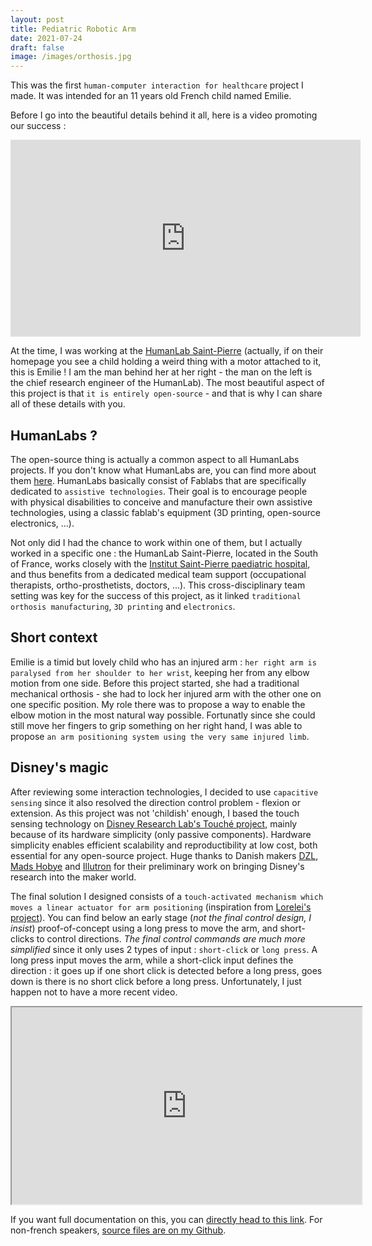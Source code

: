 ```yaml
---
layout: post
title: Pediatric Robotic Arm
date: 2021-07-24
draft: false
image: /images/orthosis.jpg
---
```


This was the first `human-computer interaction for healthcare` project I made.
It was intended for an 11 years old French child named Emilie.

Before I go into the beautiful details behind it all, here is a video promoting our success :

<iframe width="560" height="315" src="https://www.youtube.com/embed/PhL7JxOnTew" title="YouTube video player" frameborder="0" allow="accelerometer; autoplay; clipboard-write; encrypted-media; gyroscope; picture-in-picture" allowfullscreen></iframe>

At the time, I was working at the [HumanLab Saint-Pierre](https://www.humanlabsaintpierre.org/)
(actually, if on their homepage you see a child holding a weird thing with a motor attached to it, this is Emilie !
I am the man behind her at her right - the man on the left is the chief research engineer of the HumanLab).
The most beautiful aspect of this project is that `it is entirely open-source` - and that is why I can share all of these details with you.


## HumanLabs ?
The open-source thing is actually a common aspect to all HumanLabs projects. If you don't know what HumanLabs are, you can find more about them [here](https://myhumankit.org/en/home/).
HumanLabs basically consist of Fablabs that are specifically dedicated to `assistive technologies`.
Their goal is to encourage people with physical disabilities to conceive and manufacture their own assistive technologies, using a classic fablab's equipment (3D printing, open-source electronics, ...).

Not only did I had the chance to work within one of them, but I actually worked in a specific one :
the HumanLab Saint-Pierre, located in the South of France, works closely with the [Institut Saint-Pierre paediatric hospital](https://www.institut-st-pierre.com/), and thus benefits from a dedicated medical team support (occupational therapists, ortho-prosthetists, doctors, ...).
This cross-disciplinary team setting was key for the success of this project, as it linked `traditional orthosis manufacturing`, `3D printing` and `electronics`.

## Short context
Emilie is a timid but lovely child who has an injured arm : `her right arm is paralysed from her shoulder to her wrist`, keeping her from any elbow motion from one side.
Before this project started, she had a traditional mechanical orthosis - she had to lock her injured arm with the other one on one specific position.
My role there was to propose a way to enable the elbow motion in the most natural way possible.
Fortunatly since she could still move her fingers to grip something on her right hand, I was able to propose `an arm positioning system using the very same injured limb`.


## Disney's magic
After reviewing some interaction technologies, I decided to use `capacitive sensing` since it also resolved the direction control problem - flexion or extension.
As this project was not 'childish' enough, I based the touch sensing technology on [Disney Research Lab's Touché project](https://la.disneyresearch.com/publication/touche-enhancing-touch-interaction-on-humans-screens-liquids-and-everyday-objects/),
mainly because of its hardware simplicity (only passive components). Hardware simplicity enables efficient scalability and reproductibility at low cost, both essential for any open-source project.
Huge thanks to Danish makers [DZL](http://blog.dzl.dk/), [Mads Hobye](http://www.hobye.dk/) and [Illutron](http://illutron.dk/) for their preliminary work on bringing Disney's research into the maker world.

The final solution I designed consists of a `touch-activated mechanism which moves a linear actuator for arm positioning` (inspiration from [Lorelei's project](https://sites.google.com/site/ourkidscandoanything/)). You can find below an early stage (*not the final control design, I insist*) proof-of-concept using a long press to move the arm, and short-clicks to control directions. *The final control commands are much more simplified* since it only uses 2 types of input : `short-click` or `long press`. A long press input moves the arm, while a short-click input defines the direction : it goes up if one short click is detected before a long press, goes down is there is no short click before a long press. Unfortunately, I just happen not to have a more recent video.

<iframe src="https://drive.google.com/file/d/1Cl-wryliRHkoRjxJLqVjsEyC7giJl1Dj/preview" width="560" height="315"></iframe>

If you want full documentation on this, you can [directly head to this link](https://wikilab.myhumankit.org/index.php?title=Projets:Orth%C3%A8se_de_Coude_Robotis%C3%A9e).
For non-french speakers, [source files are on my Github](https://github.com/ko-sinus/emilie-arm).